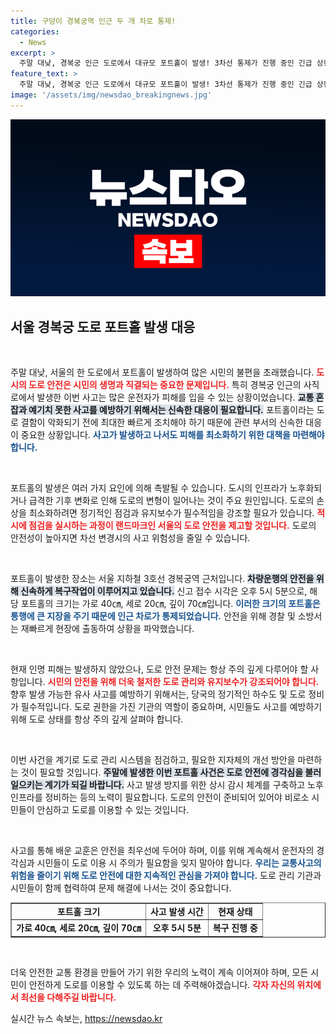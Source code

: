 ```yaml
---
title: 구덩이 경복궁역 인근 두 개 차로 통제!
categories:
  - News
excerpt: >
  주말 대낮, 경복궁 인근 도로에서 대규모 포트홀이 발생! 3차선 통제가 진행 중인 긴급 상황 속 인명 피해는 없지만, 교통 혼잡은 불가피. 이 사건의 전말을 확인하세요!
feature_text: >
  주말 대낮, 경복궁 인근 도로에서 대규모 포트홀이 발생! 3차선 통제가 진행 중인 긴급 상황 속 인명 피해는 없지만, 교통 혼잡은 불가피. 이 사건의 전말을 확인하세요!
image: '/assets/img/newsdao_breakingnews.jpg'
---
```


<p><img src="/assets/img/newsdao_breakingnews.jpg" alt="firstkoreanews 속보" /></p>

<h2 data-ke-size="size26">서울 경복궁 도로 포트홀 발생 대응</h2>

<p data-ke-size="size16">&nbsp;</p>

<p>주말 대낮, 서울의 한 도로에서 포트홀이 발생하여 많은 시민의 불편을 초래했습니다. <b><span style="color: #ee2323;">도시의 도로 안전은 시민의 생명과 직결되는 중요한 문제입니다.</span></b> 특히 경복궁 인근의 사직로에서 발생한 이번 사고는 많은 운전자가 피해를 입을 수 있는 상황이었습니다. <b><span style="background-color: #21538527;">교통 혼잡과 예기치 못한 사고를 예방하기 위해서는 신속한 대응이 필요합니다.</span></b> 포트홀이라는 도로 결함이 악화되기 전에 최대한 빠르게 조치해야 하기 때문에 관련 부서의 신속한 대응이 중요한 상황입니다. <b><span style="color: #1a5490;">사고가 발생하고 나서도 피해를 최소화하기 위한 대책을 마련해야 합니다.</span></b></p>

<p data-ke-size="size16">&nbsp;</p>

<p>포트홀의 발생은 여러 가지 요인에 의해 촉발될 수 있습니다. 도시의 인프라가 노후화되거나 급격한 기후 변화로 인해 도로의 변형이 일어나는 것이 주요 원인입니다. 도로의 손상을 최소화하려면 정기적인 점검과 유지보수가 필수적임을 강조할 필요가 있습니다. <b><span style="color: #ee2323;">적시에 점검을 실시하는 과정이 랜드마크인 서울의 도로 안전을 제고할 것입니다.</span></b> 도로의 안전성이 높아지면 차선 변경시의 사고 위험성을 줄일 수 있습니다. </p>

<p data-ke-size="size16">&nbsp;</p>

<p>포트홀이 발생한 장소는 서울 지하철 3호선 경복궁역 근처입니다. <b><span style="background-color: #21538527;">차량운행의 안전을 위해 신속하게 복구작업이 이루어지고 있습니다.</span></b> 신고 접수 시각은 오후 5시 5분으로, 해당 포트홀의 크기는 가로 40㎝, 세로 20㎝, 깊이 70㎝입니다. <b><span style="color: #1a5490;">이러한 크기의 포트홀은 통행에 큰 지장을 주기 때문에 인근 차로가 통제되었습니다.</span></b> 안전을 위해 경찰 및 소방서는 재빠르게 현장에 출동하여 상황을 파악했습니다. </p>

<p data-ke-size="size16">&nbsp;</p>

<p>현재 인명 피해는 발생하지 않았으나, 도로 안전 문제는 항상 주의 깊게 다루어야 할 사항입니다. <b><span style="color: #ee2323;">시민의 안전을 위해 더욱 철저한 도로 관리와 유지보수가 강조되어야 합니다.</span></b> 향후 발생 가능한 유사 사고를 예방하기 위해서는, 당국의 정기적인 하수도 및 도로 정비가 필수적입니다. 도로 권한을 가진 기관의 역할이 중요하며, 시민들도 사고를 예방하기 위해 도로 상태를 항상 주의 깊게 살펴야 합니다.</p>

<p data-ke-size="size16">&nbsp;</p>

<p>이번 사건을 계기로 도로 관리 시스템을 점검하고, 필요한 지자체의 개선 방안을 마련하는 것이 필요할 것입니다. <b><span style="background-color: #21538527;">주말에 발생한 이번 포트홀 사건은 도로 안전에 경각심을 불러일으키는 계기가 되길 바랍니다.</span></b> 사고 발생 방지를 위한 상시 감시 체계를 구축하고 노후 인프라를 정비하는 등의 노력이 필요합니다. 도로의 안전이 준비되어 있어야 비로소 시민들이 안심하고 도로를 이용할 수 있는 것입니다. </p>

<p data-ke-size="size16">&nbsp;</p>

<p>사고를 통해 배운 교훈은 안전을 최우선에 두어야 하며, 이를 위해 계속해서 운전자의 경각심과 시민들이 도로 이용 시 주의가 필요함을 잊지 말아야 합니다. <b><span style="color: #1a5490;">우리는 교통사고의 위험을 줄이기 위해 도로 안전에 대한 지속적인 관심을 가져야 합니다.</span></b> 도로 관리 기관과 시민들이 함께 협력하여 문제 해결에 나서는 것이 중요합니다. </p>

<table style="border-collapse: collapse; width: 100%;" border="1">
<tr>
<td style="text-align: center; height: 17px;"><b>포트홀 크기</b></td>
<td style="text-align: center; height: 17px;"><b>사고 발생 시간</b></td>
<td style="text-align: center; height: 17px;"><b>현재 상태</b></td>
</tr>
<tr>
<td style="text-align: center; height: 17px;"><b>가로 40㎝, 세로 20㎝, 깊이 70㎝</b></td>
<td style="text-align: center; height: 17px;"><b>오후 5시 5분</b></td>
<td style="text-align: center; height: 17px;"><b>복구 진행 중</b></td>
</tr>
</table>

<p data-ke-size="size16">&nbsp;</p>

<p>더욱 안전한 교통 환경을 만들어 가기 위한 우리의 노력이 계속 이어져야 하며, 모든 시민이 안전하게 도로를 이용할 수 있도록 하는 데 주력해야겠습니다. <b><span style="color: #ee2323;">각자 자신의 위치에서 최선을 다해주길 바랍니다.</span></b></p>
실시간 뉴스 속보는, <a href="https://newsdao.kr" rel="dofollow">https://newsdao.kr</a>


